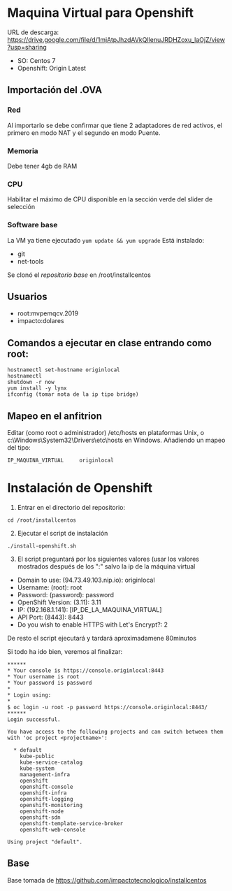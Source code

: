 # Maquina Virtual para Openshift

URL de descarga: https://drive.google.com/file/d/1mjAtpJhzdAVkQIlenuJRDHZoxu_laOjZ/view?usp=sharing 

+ SO: Centos 7
+ Openshift: Origin Latest


## Importación del .OVA

### Red
Al importarlo se debe confirmar que tiene 2 adaptadores de red activos, el primero en modo NAT y el segundo en modo Puente. 

### Memoria
Debe tener 4gb de RAM

### CPU
Habilitar el máximo de CPU disponible en la sección verde del slider de selección

### Software base
La VM ya tiene ejecutado `yum update && yum upgrade`
Está instalado:

+ git
+ net-tools

Se clonó el *repositorio base* en /root/installcentos


## Usuarios

+ root:mvpemqcv.2019
+ impacto:dolares


## Comandos a ejecutar en clase entrando como root:

```
hostnamectl set-hostname originlocal
hostnamectl
shutdown -r now
yum install -y lynx
ifconfig (tomar nota de la ip tipo bridge)
```

## Mapeo en el anfitrion

Editar (como root o administrador)  /etc/hosts en plataformas Unix, o c:\Windows\System32\Drivers\etc\hosts en Windows. Añadiendo un mapeo del tipo:

`IP_MAQUINA_VIRTUAL     originlocal`


# Instalación de Openshift

1. Entrar en el directorio del repositorio:

`cd /root/installcentos`

2. Ejecutar el script de instalación

`./install-openshift.sh`

3. El script preguntará por los siguientes valores (usar los valores mostrados después de los ":" salvo la ip de la máquina virtual

+ Domain to use: (94.73.49.103.nip.io): originlocal
+ Username: (root): root
+ Password: (password): password
+ OpenShift Version: (3.11): 3.11 
+ IP: (192.168.1.141): [IP_DE_LA_MAQUINA_VIRTUAL]
+ API Port: (8443): 8443
+ Do you wish to enable HTTPS with Let's Encrypt?: 2


De resto el script ejecutará y tardará aproximadamene 80minutos

Si todo ha ido bien, veremos al finalizar:

```
******
* Your console is https://console.originlocal:8443
* Your username is root 
* Your password is password 
*
* Login using:
*
$ oc login -u root -p password https://console.originlocal:8443/
******
Login successful.

You have access to the following projects and can switch between them with 'oc project <projectname>':

  * default
    kube-public
    kube-service-catalog
    kube-system
    management-infra
    openshift
    openshift-console
    openshift-infra
    openshift-logging
    openshift-monitoring
    openshift-node
    openshift-sdn
    openshift-template-service-broker
    openshift-web-console

Using project "default".
```

## Base

Base tomada de https://github.com/impactotecnologico/installcentos


